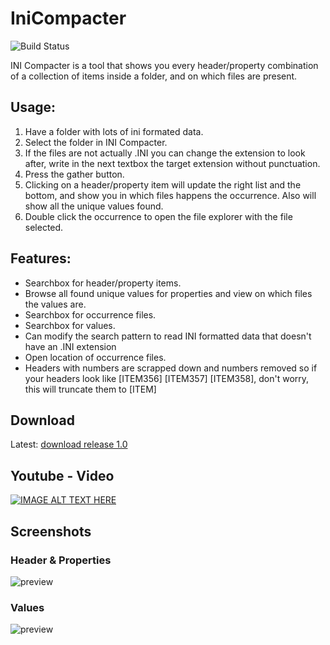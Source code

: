 # IniCompacter

![Build Status](https://dev.azure.com/Tilation/Ini%20Data%20Viewer/_apis/build/status/Tilation.Bulk-Ini-Analyzer?branchName=master)

INI Compacter is a tool that shows you every header/property combination of a collection of items inside a folder, and on which files are present.



## Usage:
1. Have a folder with lots of ini formated data.
2. Select the folder in INI Compacter.
3. If the files are not actually .INI you can change the extension to look after, write in the next textbox the target extension without punctuation.
4. Press the gather button.
5. Clicking on a header/property item will update the right list and the bottom, and show you in which files happens the occurrence. Also will show all the unique values found.
6. Double click the occurrence to open the file explorer with the file selected.

## Features:
- Searchbox for header/property items.
- Browse all found unique values for properties and view on which files the values are.
- Searchbox for occurrence files.
- Searchbox for values.
- Can modify the search pattern to read INI formatted data that doesn't have an .INI extension
- Open location of occurrence files.
- Headers with numbers are scrapped down and numbers removed so if your headers look like [ITEM356] [ITEM357] [ITEM358], don't worry, this will truncate them to [ITEM] 

## Download
Latest: [download release 1.0](https://github.com/Tilation/IniCompacter/releases/tag/1.0)

## Youtube - Video
[![IMAGE ALT TEXT HERE](https://img.youtube.com/vi/XCgUTHAb5PA/0.jpg)](https://www.youtube.com/watch?v=XCgUTHAb5PA)


## Screenshots
### Header & Properties

![preview](https://github.com/Tilation/IniCompacter/blob/493ad47de829acc27e80eb3028b235fd455077de/Images/hpfinder.png)

### Values

![preview](https://github.com/Tilation/IniCompacter/blob/493ad47de829acc27e80eb3028b235fd455077de/Images/vfinder.png)
